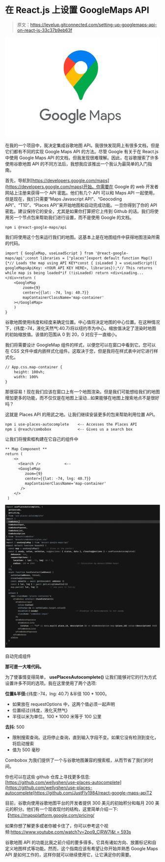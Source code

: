 # 在 React.js 上设置 GoogleMaps API

> 原文：<https://levelup.gitconnected.com/setting-up-googlemaps-api-on-react-js-33c37b9eb63f>

![](img/d98f5f203957509e1a24b7b7d6d8edfe.png)

在我的一个项目中，我决定集成谷歌地图 API。我很快发现网上有很多文档，但是它们都有不同的实现 Google Maps API 的方法。尽管 Google 有关于在 React.js 中使用 Google Maps API 的文档，但我发现很难理解。因此，在谷歌搜索了许多使用谷歌地图 API 的不同方法后，我想我应该推出一个我认为最简单的入门指南。

首先，导航到[https://developers.google.com/maps](https://developers.google.com/maps)开始。你需要在 Google 的 web 开发者网站上注册来获得一个 API 密匙。他们有几个 API 可以和 Maps API 一起使用，但是现在，我们只需要“Maps Javascript API”、“Geocoding API”、“T10”、“Places API”来开始地图和自动完成功能。一旦你得到了你的 API 密匙，建议保持它的安全，尤其是如果你打算把它上传到 Github 的话。我们将使用另一个节点包来帮助我们进行设置，而不是使用 Google 的文档。

```
npm i @react-google-maps/api
```

我们将使用这个包来运行我们的地图。这基本上是在地图组件中获得地图渲染所需的代码。

```
import { GoogleMap, useLoadScript } from '@react-google-maps/api';const libraries = ["places"]export default function Map() {*// Loads the map using API KEY*const { isLoaded } = useLoadScript({ googleMapsApiKey: <YOUR API KEY HERE>, libraries});*// This returns while map is being loaded*if (!isLoaded) return <div>Loading...</div>return (
    <GoogleMap 
        zoom={9}
        center={{lat: -74, lng: 40.7}} 
        mapContainerClassName='map-container'
    ></GoogleMap>
    )
}
```

谷歌地图使用纬度和经度来确定位置。中心值将决定地图的中心位置。在这种情况下，{纬度:-74，液化天然气:40.7}将以纽约市为中心。缩放值决定了渲染时地图的初始缩放值。该值的范围从 0 到 20，0 对应于一直缩小。

我们将需要设计 GoogleMap 组件的样式，以便您可以在窗口中看到它。您可以在 CSS 文件中或内嵌样式化组件。这取决于您，但是我将在样式表中对它进行样式化。

```
// App.css.map-container {
    height: 100vh;
    width: 100%
}
```

那很容易！现在我们应该在窗口上有一个地图渲染。但是我们可能想给我们的地图增加更多的功能，而不仅仅是在地图上滚动…如果能够在地图上搜索地点不是很好吗？

这就是 Places API 的用武之地。让我们继续安装更多的包来帮助利用位置 API。

```
npm i use-places-autocomplete    <-- Accesses the Places API
npm i @reach/combobox            <-- Gives us a search box
```

让我们将搜索框构建在它自己的组件中

```
** Map Component **
return (
    <>
      <Search />           <--
      <GoogleMap 
         zoom={9}
         center={{lat: -74, lng: 40.7}} 
         mapContainerClassName='map-container'
       />
    </>
 )
```

![](img/650cf84b3d49624ebc32390d89e50f9a.png)

自动完成组件

**那可是一大堆代码。**

为了使事情变得简单， **usePlacesAutocomplete()** 让我们能够对它的行为方式设置许多不同的选项。我在这里使用了两个选项:

**位置&半径:**{纬度:-74，lng: 40.7} &半径 100 * 1000。

*   如果放在 requestOptions 中，这两个值必须一起声明
*   位置经过{纬度，液化天然气}
*   半径以米为单位。100 * 1000 米等于 100 公里

**去抖:** 500

*   限制搜索查询。这将停止查询，直到输入字段不变。如果它没有检测到变化，将启动搜索
*   值为 500 毫秒

Combobox 为我们提供了一个与谷歌地图兼容的搜索框，从而节省了我们的时间。

你也可以在这些 github 仓库上寻找更多信息:[https://github.com/wellyshen/use-places-autocomplete](https://github.com/wellyshen/use-places-autocomplete)https://github.com/JustFly1984/react-google-maps-apiT2

目前，谷歌向使用谷歌地图平台的开发者提供 300 美元的初始积分和每月 200 美元的积分。他们有一个现收现付的结构，这里简单介绍一下:【https://mapsplatform.google.com/pricing/

如果你想了解更多或者你被卡住了，你可以参考这个视频:[https://www.youtube.com/watch?v=2po9_CIRW7I&t = 593s](https://www.youtube.com/watch?v=2po9_CIRW7I&t=593s)

谷歌地图 API 的功能比我之前介绍的要多得多。它具有诸如方向、放置标记和自定义地图样式等功能。然而，这个指南应该有希望让你开始并熟悉 Google Maps API 是如何工作的，这样你就可以继续使用它，让它满足你的需要。